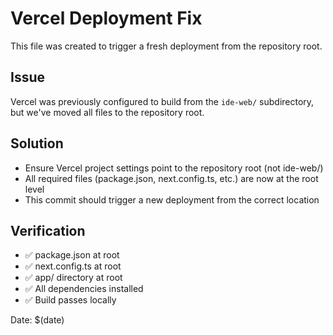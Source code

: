 # Vercel Deployment Fix

This file was created to trigger a fresh deployment from the repository root.

## Issue
Vercel was previously configured to build from the `ide-web/` subdirectory, but we've moved all files to the repository root.

## Solution
- Ensure Vercel project settings point to the repository root (not ide-web/)
- All required files (package.json, next.config.ts, etc.) are now at the root level
- This commit should trigger a new deployment from the correct location

## Verification
- ✅ package.json at root
- ✅ next.config.ts at root  
- ✅ app/ directory at root
- ✅ All dependencies installed
- ✅ Build passes locally

Date: $(date)
